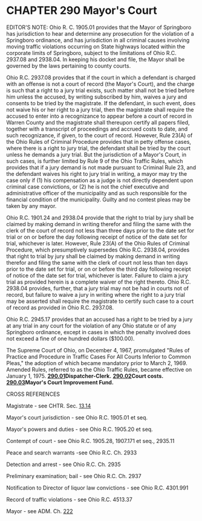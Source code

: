 CHAPTER 290 Mayor's Court
=========================

EDITOR'S NOTE: Ohio R. C. 1905.01 provides that the Mayor of Springboro
has jurisdiction to hear and determine any prosecution for the violation
of a Springboro ordinance, and has jurisdiction in all criminal causes
involving moving traffic violations occurring on State highways located
within the corporate limits of Springboro, subject to the limitations of
Ohio R.C. 2937.08 and 2938.04. In keeping his docket and file, the Mayor
shall be governed by the laws pertaining to county courts.

Ohio R.C. 2937.08 provides that if the court in which a defendant is
charged with an offense is not a court of record (the Mayor's Court),
and the charge is such that a right to a jury trial exists, such matter
shall not be tried before him unless the accused, by writing subscribed
by him, waives a jury and consents to be tried by the magistrate. If the
defendant, in such event, does not waive his or her right to a jury
trial, then the magistrate shall require the accused to enter into a
recognizance to appear before a court of record in Warren County and the
magistrate shall thereupon certify all papers filed, together with a
transcript of proceedings and accrued costs to date, and such
recognizance, if given, to the court of record. However, Rule 23(A) of
the Ohio Rules of Criminal Procedure provides that in petty offense
cases, where there is a right to jury trial, the defendant shall be
tried by the court unless he demands a jury trial. But the jurisdiction
of a Mayor's Court, in such cases, is further limited by Rule 9 of the
Ohio Traffic Rules, which provides that if a jury demand is not made
pursuant to Criminal Rule 23, and the defendant waives his right to jury
trial in writing, a mayor may try the case only if (1) his compensation
as a judge is not directly dependent upon criminal case convictions, or
(2) he is not the chief executive and administrative officer of the
municipality and as such responsible for the financial condition of the
municipality. Guilty and no contest pleas may be taken by any mayor.

Ohio R.C. 1901.24 and 2938.04 provide that the right to trial by jury
shall be claimed by making demand in writing therefor and filing the
same with the clerk of the court of record not less than three days
prior to the date set for trial or on or before the day following
receipt of notice of the date set for trial, whichever is later.
However, Rule 23(A) of the Ohio Rules of Criminal Procedure, which
presumptively supersedes Ohio R.C. 2938.04, provides that right to trial
by jury shall be claimed by making demand in writing therefor and filing
the same with the clerk of court not less than ten days prior to the
date set for trial, or on or before the third day following receipt of
notice of the date set for trial, whichever is later. Failure to claim a
jury trial as provided herein is a complete waiver of the right thereto.
Ohio R.C. 2938.04 provides, further, that a jury trial may not be had in
courts not of record, but failure to waive a jury in writing where the
right to a jury trial may be asserted shall require the magistrate to
certify such case to a court of record as provided in Ohio R.C. 2937.08.

Ohio R.C. 2945.17 provides that an accused has a right to be tried by a
jury at any trial in any court for the violation of any Ohio statute or
of any Springboro ordinance, except in cases in which the penalty
involved does not exceed a fine of one hundred dollars ($100.00).

The Supreme Court of Ohio, on December 4, 1967, promulgated "Rules of
Practice and Procedure in Traffic Cases For All Courts Inferior to
Common Pleas," the adoption of which became mandatory prior to March 2,
1969. Amended Rules, referred to as the Ohio Traffic Rules, became
effective on January 1, 1975.
[**290.01**](1b01adbe.html)**Dispatcher-Clerk.**
[**290.02**](1b05687c.html)**Court costs.**
[**290.03**](1b0d205e.html)**Mayor's Court Improvement Fund.**

CROSS REFERENCES

Magistrate - see CHTR. Sec. [13.14](14eb4ffb.html)

Mayor's court jurisdiction - see Ohio R.C. 1905.01 et seq.

Mayor's powers and duties - see Ohio R.C. 1905.20 et seq.

Contempt of court - see Ohio R.C. 1905.28, 1907.171 et seq., 2935.11

Peace and search warrants -see Ohio R.C. Ch. 2933

Detection and arrest - see Ohio R.C. Ch. 2935

Preliminary examination; bail - see Ohio R.C. Ch. 2937

Notification to Director of liquor law convictions - see Ohio R.C.
4301.991

Record of traffic violations - see Ohio R.C. 4513.37

Mayor - see ADM. Ch. [222](16b9e54b.html)
